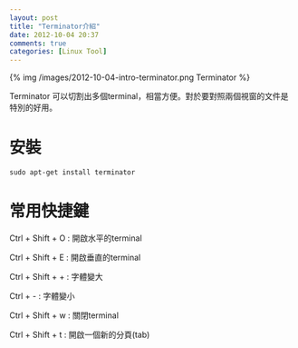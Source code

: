 ```yaml
---
layout: post
title: "Terminator介紹"
date: 2012-10-04 20:37
comments: true
categories: [Linux Tool]
---
```


{% img /images/2012-10-04-intro-terminator.png    Terminator %} 

Terminator 可以切割出多個terminal，相當方便。對於要對照兩個視窗的文件是特別的好用。

# 安裝

	sudo apt-get install terminator

# 常用快捷鍵

Ctrl + Shift + O : 開啟水平的terminal 

Ctrl + Shift + E : 開啟垂直的terminal

Ctrl + Shift + + : 字體變大

Ctrl +  -        : 字體變小

Ctrl + Shift + w : 關閉terminal

Ctrl + Shift + t : 開啟一個新的分頁(tab)




